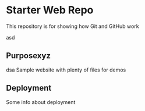 # Starter Web Repo

This repository is for showing how Git and GitHub work

asd

## Purposexyz

dsa
Sample website with plenty of files for demos

## Deployment

Some info about deployment